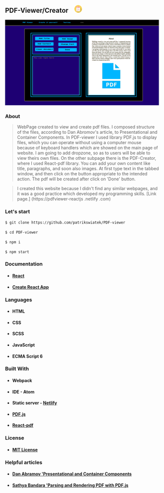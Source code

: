 ## PDF-Viewer/Creator&nbsp;&nbsp;&nbsp;&nbsp;<img src="./public/pdf_pdf.png" width="25px" />

![Webpage screen](/public/screen.png)

### About
> WebPage created to view and create pdf files. I composed structure of the files, according to Dan 
Abromov's
 article, to Presentational and Container Components. In PDF-viewer I used 
library PDF.js to display files, which you can operate without using a computer mouse because of 
keyboard handlers which are showed on the main page of website. I am going to add dropzone, so as
 to 
users 
will be able
 to view theirs 
own files. 
On the other subpage there is the PDF-Creator, where I used React-pdf library. You can add your 
own content like title, paragraphs, and soon also images. At first type text in the tabbed 
window, and then click on the button appropriate to the intended action. 
 The pdf
 will be 
created 
after click on 
'Done' button. 

> I created this website because I didn't find any similar webpages, and it was a good practice 
which developed my programming skills.
[Link 
page.]
(https://pdfviewer-reactjs
.netlify
.com)

### Let's start
```
$ git clone https://github.com/patrikswiatek/PDF-viewer

$ cd PDF-viewer

$ npm i

$ npm start
```

### Documentation
  * #### [React](https://reactjs.org/docs/getting-started.html)
  * #### [Create React App](https://github.com/facebook/create-react-app)


### Languages
* #### HTML
* #### CSS
* #### SCSS
* #### JavaScript
* #### ECMA Script 6

### Built With
* #### Webpack
* #### IDE - Atom
* #### Static server - [Netlify](https://www.netlify.com/)
* #### [PDF.js](http://mozilla.github.io/pdf.js/)
* #### [React-pdf](http://react-pdf.diegomura.com/)    

### License
* #### [MIT License](https://opensource.org/licenses/MIT)

### Helpful articles
* #### [Dan Abramov 'Presentational and Container Components](https://medium.com/@dan_abramov/smart-and-dumb-components-7ca2f9a7c7d0) 
* #### [Sathya Bandara 'Parsing and Rendering PDF with PDF.js](https://medium.com/@technospace/parsing-and-rendering-pdf-with-pdf-js-cad7303e06e5)
